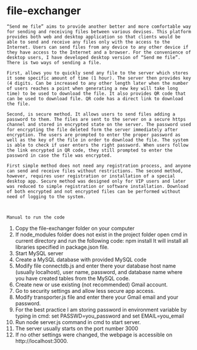 # file-exchanger
	
	“Send me file” aims to provide another better and more comfortable way for sending and receiving files between various devises. This platform provides both web and desktop application so that clients would be able to send and receive any files only with the access to the Internet. Users can send files from any device to any other device if they have access to the Internet and a browser. For the convenience of desktop users, I have developed desktop version of “Send me file”. There is two ways of sending a file. 

	First, allows you to quickly send any file to the server which stores it some specific amount of time (1 hour). The server then provides key (4 digits. Can be increased to any other length later when the number of users reaches a point when generating a new key will take long time) to be used to download the file. It also provides QR code that can be used to download file. QR code has a direct link to download the file.

	Second, is secure method. It allows users to send files adding a password to them. The files are sent to the server on a secure https channel and stored in encrypted state on the server. The password used for encrypting the file deleted form the server immediately after encryption. The users are prompted to enter the proper password as well as the key of the file in order to download the file. The system is able to check if user enters the right password. When users follow the link encrypted in QR code, they still prompted to enter the password in case the file was encrypted. 

	First simple method does not need any registration process, and anyone can send and receive files without restrictions. The second method, however, requires user registration or installation of a special desktop app. Secure method was designed only for VIP users and later was reduced to simple registration or software installation. Download of both encrypted and not encrypted files can be performed without need of logging to the system.



	Manual to run the code

1.	Copy the file-exchanger folder on your computer
2.	If node_modules folder does not exist in the project folder open cmd in current directory and run the following code: npm install 
It will install all libraries specified in package.json file.
3.	Start MySQL server
4.	Create a MySQL database with provided MySQL code
5.	Modify file connectdb.js and enter there your database host name (usually localhost), user name, password, and database name where you have created tables from the MySQL code.
6.	Create new or use existing (not recommended) Gmail account.
7.	Go to security settings and allow less secure app access.
8.	Modify transporter.js file and enter there your Gmail email and your password.
9.	For the best practice I am storing password in environment variable by typing in cmd: set PASSWD=you_password and set EMAIL=you_email
10.	Run node server.js command in cmd to start server.
11.	The server usually starts on the port number 3000
12.	If no other settings were changed, the webpage is accessible on http://localhost:3000. 
